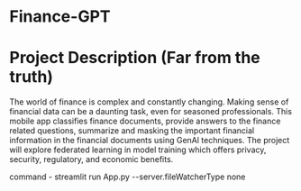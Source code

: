# Finance-GPT

# Project Description (Far from the truth)

The world of finance is complex and constantly changing.
Making sense of financial data can be a daunting task, even for seasoned professionals. This mobile app classifies finance documents, provide answers to the finance related questions, summarize and masking the important financial information in the financial documents using GenAl techniques. The project will explore federated learning in model training which offers privacy, security, regulatory, and economic benefits.

command - streamlit run App.py --server.fileWatcherType none
